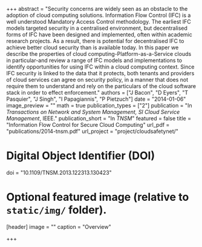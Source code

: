+++
abstract = "Security concerns are widely seen as an obstacle to the adoption of cloud computing solutions. Information Flow Control (IFC) is a well understood Mandatory Access Control methodology. The earliest IFC models targeted security in a centralised environment, but decentralised forms of IFC have been designed and implemented, often within academic research projects. As a result, there is potential for decentralised IFC to achieve better cloud security than is available today. In this paper we describe the properties of cloud computing-Platform-as-a-Service clouds in particular-and review a range of IFC models and implementations to identify opportunities for using IFC within a cloud computing context. Since IFC security is linked to the data that it protects, both tenants and providers of cloud services can agree on security policy, in a manner that does not require them to understand and rely on the particulars of the cloud software stack in order to effect enforcement."
authors = ["J Bacon", "D Eyers", "T Pasquier", "J Singh", "I Papagiannis", "P Pietzuch"]
date = "2014-01-06"
image_preview = ""
math = true
publication_types = ["2"]
publication = "In *Transactions on Network and System Management, SI Cloud Service Management*, IEEE."
publication_short = "In *TNSM*"
featured = false
title = "Information Flow Control for Secure Cloud Computing"
url_pdf = "publications/2014-tnsm.pdf"
url_project = "project/cloudsafetynet/"

# Digital Object Identifier (DOI)
doi = "10.1109/TNSM.2013.122313.130423"

# Optional featured image (relative to `static/img/` folder).
[header]
image = ""
caption = "Overview"

+++
